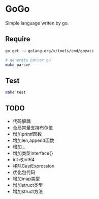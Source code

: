 # GoGo

Simple language writen by go.

## Require

```sh
go get -u golang.org/x/tools/cmd/goyacc

# generate parser.go
make parser
```

## Test

```sh
make test
```

## TODO

+ 代码解耦
+ 全局常量支持布尔值
+ 增加printf函数
+ 增加len,append函数
+ 增加...
+ 增加类型interface{}
+ int 改int64
+ 移除CastExpression
+ 优化包代码
+ 增加map类型
+ 增加struct类型
+ 增加struct方法
